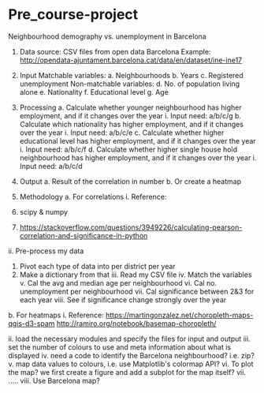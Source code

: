 # Pre_course-project
Neighbourhood demography vs. unemployment in Barcelona


1.	Data source:
CSV files from open data Barcelona
Example: http://opendata-ajuntament.barcelona.cat/data/en/dataset/ine-ine17

2.	Input
Matchable variables:
a.	Neighbourhoods
b.	Years
c.	Registered unemployment
Non-matchable variables:
d.	No. of population living alone
e.	Nationality
f.	Educational level
g.	Age

3.	Processing
a.	Calculate whether younger neighbourhood has higher employment, and if it changes over the year
i.	Input need: a/b/c/g
b.	Calculate which nationality has higher employment, and if it changes over the year
i.	Input need: a/b/c/e
c.	Calculate whether higher educational level has higher employment, and if it changes over the year
i.	Input need: a/b/c/f
d.	Calculate whether higher single house hold neighbourhood has higher employment, and if it changes over the year
i.	Input need: a/b/c/d

4.	Output
a.	Result of the correlation in number
b.	Or create a heatmap

5.	Methodology
a.	For correlations
i.	Reference:
1.	scipy & numpy
2.	https://stackoverflow.com/questions/3949226/calculating-pearson-correlation-and-significance-in-python

ii.	Pre-process my data
1.	Pivot each type of data into per district per year
2.	Make a dictionary from that
iii.	Read my CSV file
iv.	Match the variables
v.	Cal the avg and median age per neighbourhood 
vi.	Cal no. unemployment per neighbourhood
vii.	Cal significance between 2&3 for each year
viii.	See if significance change strongly over the year

b.	For heatmaps
i.	Reference:
https://martingonzalez.net/choropleth-maps-qgis-d3-spam
http://ramiro.org/notebook/basemap-choropleth/

ii.	load the necessary modules and specify the files for input and output
iii.	set the number of colours to use and meta information about what is displayed
iv.	need a code to identify the Barcelona neighbourhood? i.e. zip?
v.	map data values to colours, i.e. use Matplotlib's colormap API?
vi.	To plot the map? we first create a figure and add a subplot for the map itself?
vii.	…..
viii.	Use Barcelona map?

